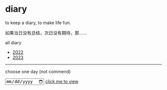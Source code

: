 # diary

to keep a diary, to make life fun.

如果当日没有总结，次日没有期待，那……

all diary

- [2022]
- [2023]


----

choose one day (not commend)

<input type="date" id="diary_date_info" name="oh" value="new Date()" min="2022-10-20" max="new Date()">
<a id="run" href="https://draugus.github.io/diary/"
    onclick="this.href += 
    document.getElementById('diary_date_info').value
    .replace(/-/g, '/')">click me to view</a>


[2022]: https://draugus.github.io/diary/2022/
[2023]: https://draugus.github.io/diary/2023/
